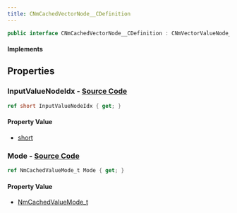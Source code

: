 ```yaml
---
title: CNmCachedVectorNode__CDefinition
---
```


```csharp
public interface CNmCachedVectorNode__CDefinition : CNmVectorValueNode__CDefinition, CNmValueNode__CDefinition, CNmGraphNode__CDefinition, ISchemaClass<CNmGraphNode__CDefinition>, ISchemaClass<CNmValueNode__CDefinition>, ISchemaClass<CNmVectorValueNode__CDefinition>, ISchemaClass<CNmCachedVectorNode__CDefinition>, ISchemaField, ISchemaClass, INativeHandle
```

#### Implements

## Properties

### **InputValueNodeIdx** - [Source Code](https://github.com/swiftly-solution/swiftlys2/blob/main/managed/src/SwiftlyS2.Generated/Schemas/Interfaces/CNmCachedVectorNode__CDefinition.cs#L16)

```csharp
ref short InputValueNodeIdx { get; }
```

#### Property Value

- [short](https://learn.microsoft.com/dotnet/api/system.int16)

### **Mode** - [Source Code](https://github.com/swiftly-solution/swiftlys2/blob/main/managed/src/SwiftlyS2.Generated/Schemas/Interfaces/CNmCachedVectorNode__CDefinition.cs#L18)

```csharp
ref NmCachedValueMode_t Mode { get; }
```

#### Property Value

- [NmCachedValueMode_t](/docs/api/shared/schemadefinitions/nmcachedvaluemode_t)

